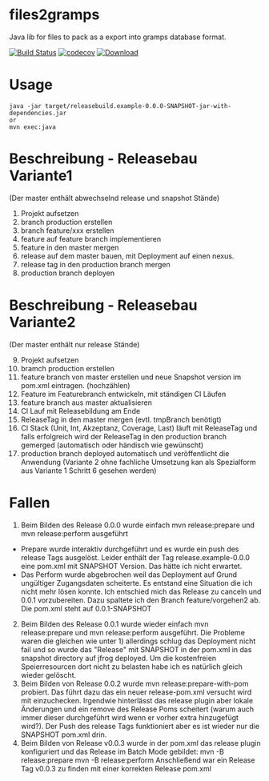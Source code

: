 # files2gramps
Java lib for files to pack as a export into gramps database format.

[![Build Status](https://travis-ci.org/FunThomas424242/releasebuild.example.svg?branch=master)](https://travis-ci.org/FunThomas424242/releasebuild.example)
[![codecov](https://codecov.io/gh/FunThomas424242/releasebuild.example/branch/master/graph/badge.svg)](https://codecov.io/gh/FunThomas424242/releasebuild.example)
[![Download](https://api.bintray.com/packages/funthomas424242/sonstiges/releasebuild.example/images/download.svg) ](https://bintray.com/funthomas424242/sonstiges/releasebuild.example/_latestVersion)


# Usage
```
java -jar target/releasebuild.example-0.0.0-SNAPSHOT-jar-with-dependencies.jar
or
mvn exec:java
```
# Beschreibung - Releasebau Variante1

(Der master enthält abwechselnd release und snapshot Stände)

1. Projekt aufsetzen
2. branch production erstellen
3. branch feature/xxx erstellen
4. feature auf feature branch implementieren
5. feature in den master mergen
6. release auf dem master bauen, mit Deployment auf einen nexus.
7. release tag in den production branch mergen
8. production branch deployen

# Beschreibung - Releasebau Variante2

(Der master enthält nur release Stände)

9. Projekt aufsetzen
9. bramch production erstellen
9. feature branch von master erstellen und neue Snapshot version im pom.xml eintragen.
(hochzählen)
9. Feature im Featurebranch entwickeln, mit ständigen CI Läufen
9. feature branch aus master aktualisieren
9. CI Lauf mit Releasebildung am Ende
9. ReleaseTag in den master mergen (evtl. tmpBranch benötigt)
9. CI Stack (Unit, Int, Akzeptanz, Coverage, Last) läuft mit ReleaseTag und falls 
erfolgreich wird der ReleaseTag in den production branch gemerged (automatisch oder händisch wie gewünscht)
9. production branch deployed automatisch und veröffentlicht die Anwendung
(Variante 2 ohne fachliche Umsetzung kan als Spezialform aus Variante 1 Schritt 6 gesehen werden)


# Fallen

1. Beim Bilden des Release 0.0.0 wurde einfach mvn release:prepare und mvn release:perform ausgeführt

* Prepare wurde interaktiv durchgeführt und es wurde ein push des release Tags ausgelöst. Leider enthält 
der Tag release.example-0.0.0 eine pom.xml mit SNAPSHOT Version. Das hätte ich nicht erwartet.
* Das Perform wurde abgebrochen weil das Deployment auf Grund ungültiger Zugangsdaten scheiterte. Es
entstand eine Situation die ich nicht mehr lösen konnte. Ich entschied mich das Release zu canceln und 0.0.1 vorzubereiten.
Dazu spaltete ich den Branch feature/vorgehen2 ab. Die pom.xml steht auf 0.0.1-SNAPSHOT

2. Beim Bilden des Release 0.0.1 wurde wieder einfach mvn release:prepare und mvn release:perform ausgeführt.
 Die Probleme waren die gleichen wie unter 1) allerdings schlug das Deployment nicht fail und so wurde das "Release" mit SNAPSHOT in der
 pom.xml in das snapshot directory auf jfrog deployed. Um die kostenfreien Speierresourcen dort nicht zu belasten habe ich es natürlich 
 gleich wieder gelöscht. 
3. Beim Bilden von Release 0.0.2 wurde mvn release:prepare-with-pom probiert.
 Das führt dazu das ein neuer release-pom.xml versucht wird mit einzuchecken. Irgendwie hinterlässt das release plugin aber lokale Änderungen
 und ein remove des Release Poms scheitert (warum auch immer dieser durchgeführt wird wenn er vorher extra hinzugefügt wird?). Der Push des 
 release Tags funktioniert aber es ist wieder nur die SNAPSHOT pom.xml drin.
4. Beim Bilden von Release v0.0.3 wurde in der pom.xml das release plugin konfiguriert und das Release im Batch Mode gebildet: 
mvn -B release:prepare mvn -B release:perform
Anschließend war ein Release Tag v0.0.3 zu finden mit einer korrekten Release pom.xml 
